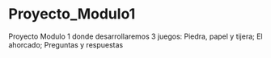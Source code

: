 # Proyecto_Modulo1
Proyecto Modulo 1 donde desarrollaremos 3 juegos: Piedra, papel y tijera; El ahorcado; Preguntas y respuestas
